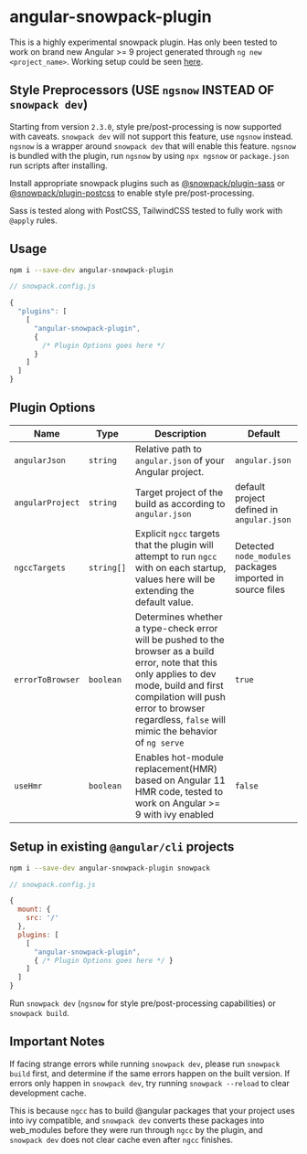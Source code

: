 # angular-snowpack-plugin

This is a highly experimental snowpack plugin. Has only been tested to work on brand new Angular >= 9 project generated through `ng new <project_name>`. Working setup could be seen [here](https://github.com/phantasmalmira/AngularSnowpackDemo).

## Style Preprocessors (USE `ngsnow` INSTEAD OF `snowpack dev`)

Starting from version `2.3.0`, style pre/post-processing is now supported with caveats. `snowpack dev` will not support this feature, use `ngsnow` instead. `ngsnow` is a wrapper around `snowpack dev` that will enable this feature. `ngsnow` is bundled with the plugin, run `ngsnow` by using `npx ngsnow` or `package.json` run scripts after installing. 

Install appropriate snowpack plugins such as [@snowpack/plugin-sass](https://www.npmjs.com/package/@snowpack/plugin-sass) or [@snowpack/plugin-postcss](https://www.npmjs.com/package/@snowpack/plugin-postcss) to enable style pre/post-processing.

Sass is tested along with PostCSS, TailwindCSS tested to fully work with `@apply` rules.

## Usage

```bash
npm i --save-dev angular-snowpack-plugin
```

```js
// snowpack.config.js

{
  "plugins": [
    [
      "angular-snowpack-plugin",
      {
        /* Plugin Options goes here */
      }
    ]
  ]
}
```

## Plugin Options

| Name             | Type       | Description                                                                                                                                                                                                                                     | Default                                                                     |
| ---------------- | ---------- | ----------------------------------------------------------------------------------------------------------------------------------------------------------------------------------------------------------------------------------------------- | --------------------------------------------------------------------------- |
| `angularJson`    | `string`   | Relative path to `angular.json` of your Angular project.                                                                                                                                                                                        | `angular.json`                                                              |
| `angularProject` | `string`   | Target project of the build as according to `angular.json`                                                                                                                                                                                      | default project defined in `angular.json`                                   |
| `ngccTargets`    | `string[]` | Explicit `ngcc` targets that the plugin will attempt to run `ngcc` with on each startup, values here will be extending the default value.                                                                                                                | Detected `node_modules` packages imported in source files |
| `errorToBrowser` | `boolean`  | Determines whether a type-check error will be pushed to the browser as a build error, note that this only applies to dev mode, build and first compilation will push error to browser regardless, `false` will mimic the behavior of `ng serve` | `true`                                                                      |
| `useHmr`         | `boolean`  | Enables hot-module replacement\(HMR\) based on Angular 11 HMR code, tested to work on Angular >= 9 with ivy enabled                                                                                                                             | `false`                                                                     |

## Setup in existing `@angular/cli` projects

```bash
npm i --save-dev angular-snowpack-plugin snowpack
```

```js
// snowpack.config.js

{
  mount: {
    src: '/'
  },
  plugins: [
    [
      "angular-snowpack-plugin",
      { /* Plugin Options goes here */ }
    ]
  ]
}
```

Run `snowpack dev` (`ngsnow` for style pre/post-processing capabilities) or `snowpack build`.

## Important Notes

If facing strange errors while running `snowpack dev`, please run `snowpack build` first, and determine if the same errors happen on the built version.
If errors only happen in `snowpack dev`, try running `snowpack --reload` to clear development cache.

This is because `ngcc` has to build @angular packages that your project uses into ivy compatible, and `snowpack dev` converts these packages into web_modules before they were run through `ngcc` by the plugin, and `snowpack dev` does not clear cache even after `ngcc` finishes.
